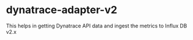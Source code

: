 # dynatrace-adapter-v2

This helps in getting Dynatrace API data and ingest the metrics to Influx DB v2.x
